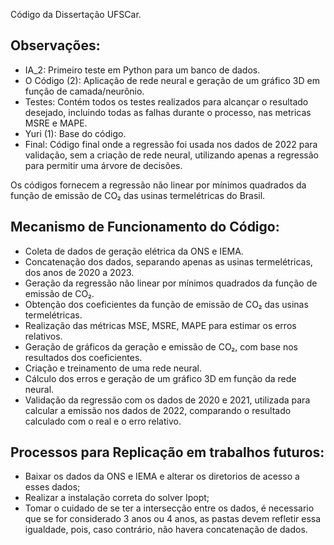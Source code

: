 Código da Dissertação UFSCar.

Observações:
-
- IA_2: Primeiro teste em Python para um banco de dados.
- O Código (2): Aplicação de rede neural e geração de um gráfico 3D em função de camada/neurônio.
- Testes: Contém todos os testes realizados para alcançar o resultado desejado, incluindo todas as falhas durante o processo, nas metricas MSRE e MAPE.
- Yuri (1): Base do código.
- Final: Código final onde a regressão foi usada nos dados de 2022 para validação, sem a criação de rede neural, utilizando apenas a regressão para permitir uma árvore de decisões.

Os códigos fornecem a regressão não linear por mínimos quadrados da função de emissão de CO₂ das usinas termelétricas do Brasil.

Mecanismo de Funcionamento do Código: 
-
   - Coleta de dados de geração elétrica da ONS e IEMA.
   - Concatenação dos dados, separando apenas as usinas termelétricas, dos anos de 2020 a 2023.
   - Geração da regressão não linear por mínimos quadrados da função de emissão de CO₂.
   - Obtenção dos coeficientes da função de emissão de CO₂ das usinas termelétricas.
   - Realização das métricas MSE, MSRE, MAPE para estimar os erros relativos.
   - Geração de gráficos da geração e emissão de CO₂, com base nos resultados dos coeficientes.
   - Criação e treinamento de uma rede neural.
   - Cálculo dos erros e geração de um gráfico 3D em função da rede neural.
   - Validação da regressão com os dados de 2020 e 2021, utilizada para calcular a emissão nos dados de 2022, comparando o resultado calculado com o real e o erro relativo.

Processos para Replicação em trabalhos futuros:
-
- Baixar os dados da ONS e IEMA e alterar os diretorios de acesso a esses dados;
- Realizar a instalação correta do solver Ipopt;
- Tomar o cuidado de se ter a intersecção entre os dados, é necessario que se for considerado 3 anos ou 4 anos, as pastas devem refletir essa igualdade, pois, caso contrário, não havera concatenação de dados.
